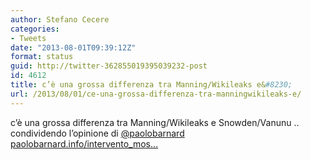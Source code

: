 ```yaml
---
author: Stefano Cecere
categories:
- Tweets
date: "2013-08-01T09:39:12Z"
format: status
guid: http://twitter-362855019395039232-post
id: 4612
title: c’è una grossa differenza tra Manning/Wikileaks e&#8230;
url: /2013/08/01/ce-una-grossa-differenza-tra-manningwikileaks-e/
---
```


c’è una grossa differenza tra Manning/Wikileaks e Snowden/Vanunu .. condividendo l’opinione di [@paolobarnard](http://twitter.com/paolobarnard) [paolobarnard.info/intervento_mos…](http://paolobarnard.info/intervento_mostra_go.php?id=700)